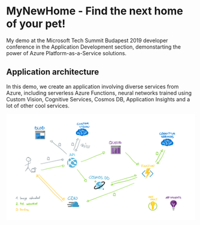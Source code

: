 # MyNewHome - Find the next home of your pet! 
My demo at the Microsoft Tech Summit Budapest 2019 developer conference in the Application Development section, demonstarting the power of Azure Platform-as-a-Service solutions.

## Application architecture
In this demo, we create an application involving diverse services from Azure, including serverless Azure Functions, neural networks trained using Custom Vision, Cognitive Services, Cosmos DB, Application Insights and a lot of other cool services.

![Architecture diagram](/readme-images/Architecture.png)
